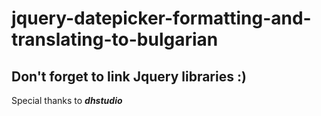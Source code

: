 # jquery-datepicker-formatting-and-translating-to-bulgarian

## Don't forget to link Jquery libraries :)

Special thanks to <i><b>dhstudio</b></i>
